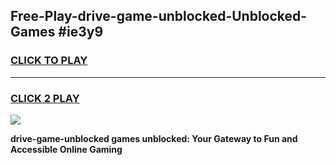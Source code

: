
## Free-Play-drive-game-unblocked-Unblocked-Games #ie3y9
<h3>
<a href="https://news.freeplayer.one?title=drive-game-unblocked&ref=8M">CLICK TO PLAY</a></h3>
<hr>

<h3>
<a href="https://news.freeplayer.one?title=drive-game-unblocked&ref=8M">CLICK 2 PLAY</a>
  
</h3>

<a href="https://news.freeplayer.one?title=drive-game-unblocked&ref=8M"><img src="https://clearcache.store/games.png"></a>


**drive-game-unblocked games unblocked: Your Gateway to Fun and Accessible Online Gaming**
